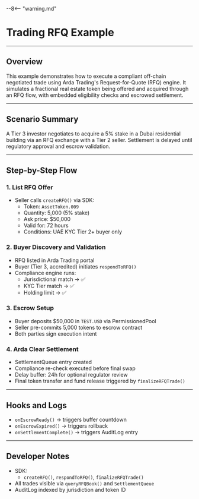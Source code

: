 --8<-- "warning.md"

# Trading RFQ Example

---

## Overview

This example demonstrates how to execute a compliant off-chain negotiated trade using Arda Trading's Request-for-Quote (RFQ) engine. It simulates a fractional real estate token being offered and acquired through an RFQ flow, with embedded eligibility checks and escrowed settlement.

---

## Scenario Summary

A Tier 3 investor negotiates to acquire a 5% stake in a Dubai residential building via an RFQ exchange with a Tier 2 seller. Settlement is delayed until regulatory approval and escrow validation.

---

## Step-by-Step Flow

### 1. **List RFQ Offer**

- Seller calls `createRFQ()` via SDK:
    - Token: `AssetToken.009`
    - Quantity: 5,000 (5% stake)
    - Ask price: $50,000
    - Valid for: 72 hours
    - Conditions: UAE KYC Tier 2+ buyer only

### 2. **Buyer Discovery and Validation**

- RFQ listed in Arda Trading portal
- Buyer (Tier 3, accredited) initiates `respondToRFQ()`
- Compliance engine runs:
    - Jurisdictional match → ✅
    - KYC Tier match → ✅
    - Holding limit → ✅

### 3. **Escrow Setup**

- Buyer deposits $50,000 in `TEST.USD` via PermissionedPool
- Seller pre-commits 5,000 tokens to escrow contract
- Both parties sign execution intent

### 4. **Arda Clear Settlement**

- SettlementQueue entry created
- Compliance re-check executed before final swap
- Delay buffer: 24h for optional regulator review
- Final token transfer and fund release triggered by `finalizeRFQTrade()`

---

## Hooks and Logs

- `onEscrowReady()` → triggers buffer countdown
- `onEscrowExpired()` → triggers rollback
- `onSettlementComplete()` → triggers AuditLog entry

---

## Developer Notes

- SDK:
    - `createRFQ()`, `respondToRFQ()`, `finalizeRFQTrade()`
- All trades visible via `queryRFQBook()` and `SettlementQueue`
- AuditLog indexed by jurisdiction and token ID
